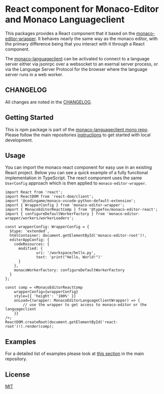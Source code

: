 # React component for Monaco-Editor and Monaco Languageclient

This packages provides a React component that it based on the [monaco-editor-wrapper](https://www.npmjs.com/package/monaco-editor-wrapper). It behaves nearly the same way as the monaco editor, with the primary difference being that you interact with it through a React component.

The [monaco-languageclient](https://github.com/TypeFox/monaco-languageclient) can be activated to connect to a language server either via jsonrpc over a websocket to an exernal server process, or via the Language Server Protocol for the browser where the language server runs in a web worker.

## CHANGELOG

All changes are noted in the [CHANGELOG](https://github.com/TypeFox/monaco-languageclient/blob/main/packages/wrapper-react/CHANGELOG.md).

## Getting Started

This is npm package is part of the [monaco-languageclient mono repo](https://github.com/TypeFox/monaco-languageclient). Please follow the main repositories [instructions](https://github.com/TypeFox/monaco-languageclient#getting-started) to get started with local development.

## Usage

You can import the monaco react component for easy use in an existing React project. Below you can see a quick example of a fully functional implementation in TypeScript. The react component uses the same `UserConfig` approach which is then applied to `monaco-editor-wrapper`.

```tsx
import React from 'react';
import ReactDOM from 'react-dom/client';
import '@codingame/monaco-vscode-python-default-extension';
import { WrapperConfig } from 'monaco-editor-wrapper';
import { MonacoEditorReactComp } from '@typefox/monaco-editor-react';
import { configureDefaultWorkerFactory } from 'monaco-editor-wrapper/workers/workerLoaders';

const wrapperConfig: WrapperConfig = {
  $type: 'extended',
  htmlContainer: document.getElementById('monaco-editor-root')!,
  editorAppConfig: {
    codeResources: {
      modified: {
              uri: '/workspace/hello.py',
              text: 'print("Hello, World!")'
      }
    },
    monacoWorkerFactory: configureDefaultWorkerFactory
  }
};

const comp = <MonacoEditorReactComp
    wrapperConfig={wrapperConfig}
    style={{ 'height': '100%' }}
    onLoad={(wrapper: MonacoEditorLanguageClientWrapper) => {
        // use the wrapper to get access to monaco-editor or the languageclient
    }}
/>;
ReactDOM.createRoot(document.getElementById('react-root')!).render(comp);

```

## Examples

For a detailed list of examples please look at [this section](<https://github.com/TypeFox/monaco-languageclient#examples-overview>) in the main repository.

## License

[MIT](https://github.com/TypeFox/monaco-languageclient/blob/main/packages/wrapper-react/LICENSE)
